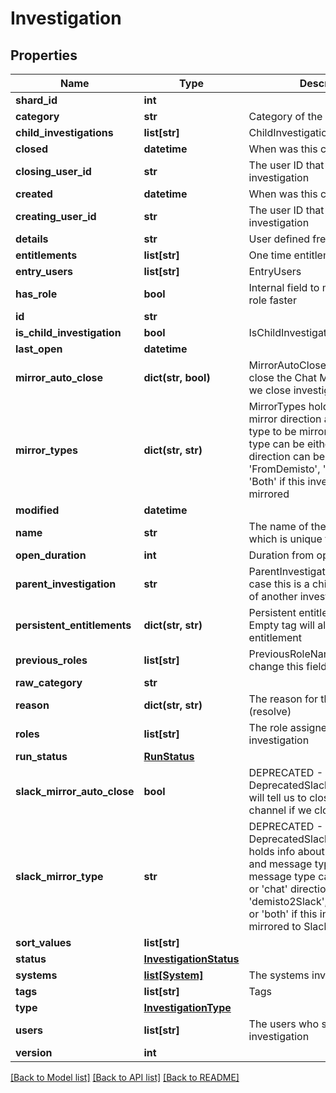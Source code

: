 # Investigation

## Properties
Name | Type | Description | Notes
------------ | ------------- | ------------- | -------------
**shard_id** | **int** |  | [optional] 
**category** | **str** | Category of the investigation | [optional] 
**child_investigations** | **list[str]** | ChildInvestigations id&#39;s | [optional] 
**closed** | **datetime** | When was this closed | [optional] 
**closing_user_id** | **str** | The user ID that closed this investigation | [optional] 
**created** | **datetime** | When was this created | [optional] 
**creating_user_id** | **str** | The user ID that created this investigation | [optional] 
**details** | **str** | User defined free text details | [optional] 
**entitlements** | **list[str]** | One time entitlements | [optional] 
**entry_users** | **list[str]** | EntryUsers | [optional] 
**has_role** | **bool** | Internal field to make queries on role faster | [optional] 
**id** | **str** |  | [optional] 
**is_child_investigation** | **bool** | IsChildInvestigation | [optional] 
**last_open** | **datetime** |  | [optional] 
**mirror_auto_close** | **dict(str, bool)** | MirrorAutoClose will tell us to close the Chat Module channel if we close investigation | [optional] 
**mirror_types** | **dict(str, str)** | MirrorTypes holds info about mirror direction and message type to be mirrored message type can be either &#39;all&#39; or &#39;chat&#39; direction can be either &#39;FromDemisto&#39;, &#39;ToDemisto&#39; or &#39;Both&#39; if this investigation is mirrored | [optional] 
**modified** | **datetime** |  | [optional] 
**name** | **str** | The name of the investigation, which is unique to the project | [optional] 
**open_duration** | **int** | Duration from open to close time | [optional] 
**parent_investigation** | **str** | ParentInvestigation - parent id, in case this is a child investigation of another investigation | [optional] 
**persistent_entitlements** | **dict(str, str)** | Persistent entitlement per tag. Empty tag will also return an entitlement | [optional] 
**previous_roles** | **list[str]** | PreviousRoleName - do not change this field manually | [optional] 
**raw_category** | **str** |  | [optional] 
**reason** | **dict(str, str)** | The reason for the status (resolve) | [optional] 
**roles** | **list[str]** | The role assigned to this investigation | [optional] 
**run_status** | [**RunStatus**](RunStatus.md) |  | [optional] 
**slack_mirror_auto_close** | **bool** | DEPRECATED - DeprecatedSlackMirrorAutoClose will tell us to close the Slack channel if we close investigation | [optional] 
**slack_mirror_type** | **str** | DEPRECATED - DeprecatedSlackMirrorType holds info about mirror direction and message type to be mirror message type can be either &#39;all&#39; or &#39;chat&#39; direction can be either &#39;demisto2Slack&#39;, &#39;slack2Demisto&#39; or &#39;both&#39; if this investigation is mirrored to Slack | [optional] 
**sort_values** | **list[str]** |  | [optional] 
**status** | [**InvestigationStatus**](InvestigationStatus.md) |  | [optional] 
**systems** | [**list[System]**](System.md) | The systems involved | [optional] 
**tags** | **list[str]** | Tags | [optional] 
**type** | [**InvestigationType**](InvestigationType.md) |  | [optional] 
**users** | **list[str]** | The users who share this investigation | [optional] 
**version** | **int** |  | [optional] 

[[Back to Model list]](README.md#documentation-for-models) [[Back to API list]](README.md#documentation-for-api-endpoints) [[Back to README]](README.md)



